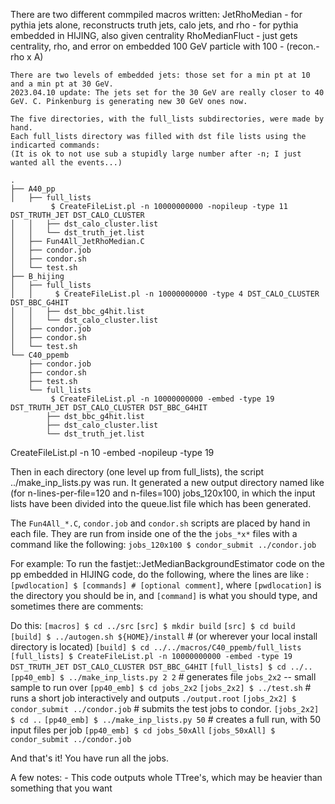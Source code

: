 There are two different commpiled macros written:
    JetRhoMedian - for pythia jets alone, reconstructs truth jets, calo jets, and rho
                 - for pythia embedded in HIJING, also given centrality
    RhoMedianFluct - just gets centrality, rho, and error on embedded 100 GeV particle with 100 - (recon.-rho x A)

    There are two levels of embedded jets: those set for a min pt at 10 and a min pt at 30 GeV.
    2023.04.10 update: The jets set for the 30 GeV are really closer to 40 GeV. C. Pinkenburg is generating new 30 GeV ones now.

    The five directories, with the full_lists subdirectories, were made by hand. 
    Each full_lists directory was filled with dst file lists using the indicarted commands:
    (It is ok to not use sub a stupidly large number after -n; I just wanted all the events...)

```
.
├── A40_pp
│   ├── full_lists
         $ CreateFileList.pl -n 10000000000 -nopileup -type 11 DST_TRUTH_JET DST_CALO_CLUSTER
│   │   ├── dst_calo_cluster.list
│   │   └── dst_truth_jet.list
│   ├── Fun4All_JetRhoMedian.C
│   ├── condor.job
│   ├── condor.sh
│   └── test.sh
├── B_hijing
│   ├── full_lists
│   │     $ CreateFileList.pl -n 10000000000 -type 4 DST_CALO_CLUSTER DST_BBC_G4HIT
│   │   ├── dst_bbc_g4hit.list
│   │   └── dst_calo_cluster.list
│   ├── condor.job
│   ├── condor.sh
│   └── test.sh
└── C40_ppemb
    ├── condor.job
    ├── condor.sh
    ├── test.sh
    └── full_lists
         $ CreateFileList.pl -n 10000000000 -embed -type 19 DST_TRUTH_JET DST_CALO_CLUSTER DST_BBC_G4HIT
        ├── dst_bbc_g4hit.list
        ├── dst_calo_cluster.list
        └── dst_truth_jet.list
```

 CreateFileList.pl -n 10 -embed -nopileup -type 19

 Then in each directory (one level up from full_lists), the script ../make_inp_lists.py <n-flines-per-file> <n-files> 
 was run. It generated a new output directory named like (for n-lines-per-file=120 and n-files=100) jobs_120x100,
 in which the input lists have been divided into the  queue.list file which has been generated.

 The `Fun4All_*.C`, `condor.job` and `condor.sh` scripts are placed by hand in each file. They are run from inside one of the
 the `jobs_*x*` files with a command like the following:
    `jobs_120x100 $ condor_submit ../condor.job`


For example: 
To run the fastjet::JetMedianBackgroundEstimator code on the pp embedded in HIJING code, do the following,
   where the lines are like :
   `[pwdlocation] $ [commands] # [optional comment]`,
   where `[pwdlocation]` is the directory you should be in, and `[command]` is what you should type,
   and sometimes there are comments:

   Do this:
   `[macros] $ cd ../src`
   `[src] $ mkdir build`
   `[src] $ cd build`
   `[build] $ ../autogen.sh ${HOME}/install` # (or wherever your local install directory is located)
   `[build] $ cd ../../macros/C40_ppemb/full_lists`
   `[full_lists] $ CreateFileList.pl -n 10000000000 -embed -type 19 DST_TRUTH_JET DST_CALO_CLUSTER DST_BBC_G4HIT`
   `[full_lists] $ cd ../..`
   `[pp40_emb] $ ../make_inp_lists.py 2 2` # generates file `jobs_2x2` -- small sample to run over
   `[pp40_emb] $ cd jobs_2x2`
   `[jobs_2x2] $ ../test.sh` # runs a short job interactively and outputs `./output.root`
   `[jobs_2x2] $ condor_submit ../condor.job` # submits the test jobs to condor.
   `[jobs_2x2] $ cd ..`
   `[pp40_emb] $ ../make_inp_lists.py 50` # creates a full run, with 50 input files per job
   `[pp40_emb] $ cd jobs_50xAll` 
   `[jobs_50xAll] $ condor_submit ../condor.job`

   And that's it! You have run all the jobs.

   A few notes:
    - This code outputs whole TTree's, which may be heavier than something that you want
   
   
   

